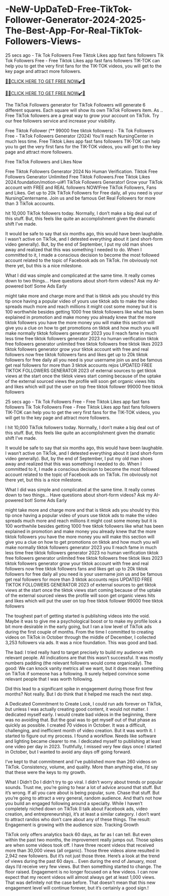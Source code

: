# -NeW-UpDaTeD-Free-TikTok-Follower-Generator-2024-2025-The-Best-App-For-Real-TikTok-Followers-Views-
25 secs ago - Tik Tok Followers Free Tiktok Likes app fast fans followers Tik Tok Followers Free - Free Tiktok Likes app fast fans followers TIK-TOK can help you to get the very first fans for the TIK-TOK videos, you will get to the key page and attract more followers.


[🎁🎁CLICK HERE TO GET FREE NOW✔️🎁](https://www.aeroned.com/getmedia/35af5edc-2776-4bd6-ba06-05fa9744f344/newtiktokra.html.aspx)

[🎁🎁CLICK HERE TO GET FREE NOW✔️🎁](https://www.aeroned.com/getmedia/35af5edc-2776-4bd6-ba06-05fa9744f344/newtiktokra.html.aspx)


The TikTok Followers generator for TikTok Followers will generate 6 different squares. Each square will show its own TikTok Followers item. As .. Free TikTok followers are a great way to grow your account on TikTok. Try our free followers service and increase your visibility.

Free Tiktok Follower (** 99000 free tiktok followers) - Tik Tok Followers Free - TikTok Followers Generator (2024) You'll reach NursingCenter in much less time. Free Tiktok Likes app fast fans followers TIK-TOK can help you to get the very first fans for the TIK-TOK videos, you will get to the key page and attract more followers.

Free TikTok Followers and Likes Now

Free Tiktok Followers Generator 2024 No Human Verification. Tiktok Free Followers Generator Unlimited Free Tiktok Followers.Free Tiktok Likes 2024.foundation/motion-ui#1 TikTok Followers Generator! Grow your TikTok account with FREE and REAL followers NOW!Free TikTok Followers, Fans and Likes. Get up to 20k TikTok Followers for Free daily, all you need is your NursingCentername. Join us and be famous Get Real Followers for more than 3 TikTok accounts.

hit 10,000 TikTok followers today. Normally, I don’t make a big deal out of this stuff. But, this feels like quite an accomplishment given the dramatic shift I’ve made.

It would be safe to say that six months ago, this would have been laughable. I wasn’t active on TikTok, and I detested everything about it (and short-form video generally). But, by the end of September, I put my old man shoes away and realized that this was something I needed to do.
When I committed to it, I made a conscious decision to become the most followed account related to the topic of Facebook ads on TikTok. I’m obviously not there yet, but this is a nice milestone.

What I did was simple and complicated at the same time. It really comes down to two things…
Have questions about short-form videos? Ask my AI-powered bot!
Some Ads Early

might take more and charge more and that is tiktok ads you should try this tip once having a popular video of yours use tiktok ads to make the video spreads much more and reach millions it might cost some money but it is 100 worthwhile besides getting 1000 free tiktok followers like what has been explained in promotion and make money you already knew that the more tiktok followers you have the more money you will make this section will give you a clue on how to get promotions on tiktok and how much you will make normally tiktok followers generator 2023 you ll reach fame in much less time free tiktok followers generator 2023 no human verification tiktok free followers generator unlimited free tiktok followers free tiktok likes 2023 tiktok followers generator grow your tiktok account with free and real followers now free tiktok followers fans and likes get up to 20k tiktok followers for free daily all you need is your username join us and be famous get real followers for more than 3 tiktok accounts rejos UPDATED FREE TIKTOK FOLLOWERS GENERATOR 2023 of external sources to get tiktok views at the start once the tiktok views start coming because of the uptake of the external sourced views the profile will soon get organic views hits and likes which will put the user on top free tiktok follower 99000 free tiktok followers

25 secs ago - Tik Tok Followers Free - Free Tiktok Likes app fast fans followers Tik Tok Followers Free - Free Tiktok Likes app fast fans followers TIK-TOK can help you to get the very first fans for the TIK-TOK videos, you will get to the key page and attract more followers.

I hit 10,000 TikTok followers today. Normally, I don’t make a big deal out of this stuff. But, this feels like quite an accomplishment given the dramatic shift I’ve made.

It would be safe to say that six months ago, this would have been laughable. I wasn’t active on TikTok, and I detested everything about it (and short-form video generally). But, by the end of September, I put my old man shoes away and realized that this was something I needed to do.
When I committed to it, I made a conscious decision to become the most followed account related to the topic of Facebook ads on TikTok. I’m obviously not there yet, but this is a nice milestone.

What I did was simple and complicated at the same time. It really comes down to two things…
Have questions about short-form videos? Ask my AI-powered bot!
Some Ads Early

might take more and charge more and that is tiktok ads you should try this tip once having a popular video of yours use tiktok ads to make the video spreads much more and reach millions it might cost some money but it is 100 worthwhile besides getting 1000 free tiktok followers like what has been explained in promotion and make money you already knew that the more tiktok followers you have the more money you will make this section will give you a clue on how to get promotions on tiktok and how much you will make normally tiktok followers generator 2023 you ll reach fame in much less time free tiktok followers generator 2023 no human verification tiktok free followers generator unlimited free tiktok followers free tiktok likes 2023 tiktok followers generator grow your tiktok account with free and real followers now free tiktok followers fans and likes get up to 20k tiktok followers for free daily all you need is your username join us and be famous get real followers for more than 3 tiktok accounts rejos UPDATED FREE TIKTOK FOLLOWERS GENERATOR 2023 of external sources to get tiktok views at the start once the tiktok views start coming because of the uptake of the external sourced views the profile will soon get organic views hits and likes which will put the user on top free tiktok follower 99000 free tiktok followers

The toughest part of getting started is publishing videos into the void. Maybe it was to give me a psychological boost or to make my profile look a bit more desirable in the early going, but I ran a low level of TikTok ads during the first couple of months.
From the time I committed to creating videos on TikTok in October through the middle of December, I collected 3,253 followers via ads. It was a nice foundation.
This was good and bad.

The bad: I tried really hard to target precisely to build my audience with relevant people. All indications are that this wasn’t successful. It was mostly numbers padding (the relevant followers would come organically).
The good: We can knock vanity metrics all we want, but it does mean something on TikTok if someone has a following. It surely helped convince some relevant people that I was worth following.

Did this lead to a significant spike in engagement during those first few months? Not really. But I do think that it helped me reach the next step.

A Dedicated Commitment to Create
Look, I could run ads forever on TikTok, but unless I was actually creating good content, it would not matter. I dedicated myself early.
I would create bad videos in the beginning, there was no avoiding that. But the goal was to get myself out of that phase as quickly as possible. I created 70 videos in October. It was a difficult, challenging, and inefficient month of video creation.
But it was worth it. I started to figure out my process. I found a workflow. Needs like software and lighting became clearer to me.
I dedicated myself to publishing at least one video per day in 2023. Truthfully, I missed very few days once I started in October, but I wanted to avoid any days off going forward.

I’ve kept to that commitment and I’ve published more than 260 videos on TikTok. Consistency, volume, and quality. More than anything else, I’d say that these were the keys to my growth.

What I Didn’t Do
I didn’t try to go viral. I didn’t worry about trends or popular sounds. Trust me, you’re going to hear a lot of advice around that stuff.
But it’s wrong.
If all you care about is being popular, sure. Chase that stuff. But you’re going to attract a very general, random audience. And that’s not how you build an engaged following around a specialty.
While I haven’t completely niched down on TikTok (I talk about Facebook ads, video creation, and entrepreneurship), it’s at least a similar category. I don’t want to attract randos who don’t care about any of these things.
The result: Engagement is growing with the audience size.
Tracking Growth

TikTok only offers analytics back 60 days, as far as I can tell. But even within the past two months, the improvement really jumps out.
Those spikes are when some videos took off. I have three recent videos that received more than 30,000 views (all organic).
Those three videos alone resulted in 2,942 new followers.
But it’s not just those three. Here’s a look at the trend of views during the past 60 days…
Even during the end of January, most days I’d receive very few views. But then something started to change. The floor raised.
Engagement is no longer focused on a few videos. I can now expect that my recent videos will almost always get at least 1,000 views. That was definitely not the case before.
That doesn’t mean that this new engagement level will continue forever, but it’s certainly a good sign.!

